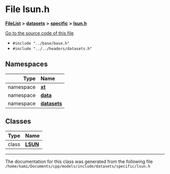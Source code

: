 

# File lsun.h



[**FileList**](files.md) **>** [**datasets**](dir_29ff4802398ba4a572b958e731c7adb4.md) **>** [**specific**](dir_e5ef08163bed877f164b8cca216875b1.md) **>** [**lsun.h**](lsun_8h.md)

[Go to the source code of this file](lsun_8h_source.md)



* `#include "../base/base.h"`
* `#include "../../headers/datasets.h"`













## Namespaces

| Type | Name |
| ---: | :--- |
| namespace | [**xt**](namespacext.md) <br> |
| namespace | [**data**](namespacext_1_1data.md) <br> |
| namespace | [**datasets**](namespacext_1_1data_1_1datasets.md) <br> |


## Classes

| Type | Name |
| ---: | :--- |
| class | [**LSUN**](classxt_1_1data_1_1datasets_1_1LSUN.md) <br> |



















































------------------------------
The documentation for this class was generated from the following file `/home/kami/Documents/cpp/models/include/datasets/specific/lsun.h`

